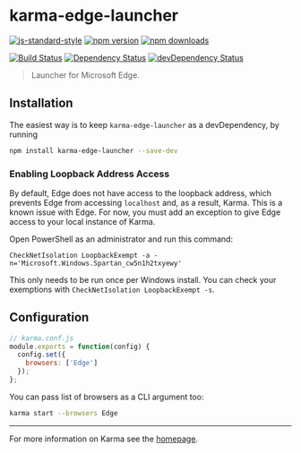 # karma-edge-launcher

[![js-standard-style](https://img.shields.io/badge/code%20style-standard-brightgreen.svg?style=flat-square)](https://github.com/nicolasmccurdy/karma-edge-launcher)
 [![npm version](https://img.shields.io/npm/v/karma-edge-launcher.svg?style=flat-square)](https://www.npmjs.com/package/karma-edge-launcher) [![npm downloads](https://img.shields.io/npm/dm/karma-edge-launcher.svg?style=flat-square)](https://www.npmjs.com/package/karma-edge-launcher)

[![Build Status](https://img.shields.io/travis/nicolasmccurdy/karma-edge-launcher/master.svg?style=flat-square)](https://travis-ci.org/nicolasmccurdy/karma-edge-launcher) [![Dependency Status](https://img.shields.io/david/nicolasmccurdy/karma-edge-launcher.svg?style=flat-square)](https://david-dm.org/nicolasmccurdy/karma-edge-launcher) [![devDependency Status](https://img.shields.io/david/dev/nicolasmccurdy/karma-edge-launcher.svg?style=flat-square)](https://david-dm.org/nicolasmccurdy/karma-edge-launcher#info=devDependencies)

> Launcher for Microsoft Edge.

## Installation

The easiest way is to keep `karma-edge-launcher` as a devDependency, by running

```bash
npm install karma-edge-launcher --save-dev
```

### Enabling Loopback Address Access
By default, Edge does not have access to the loopback address, which prevents Edge from accessing `localhost` and, as a result, Karma. This is a known issue with Edge. For now, you must add an exception to give Edge access to your local instance of Karma.

Open PowerShell as an administrator and run this command:
```
CheckNetIsolation LoopbackExempt -a -n='Microsoft.Windows.Spartan_cw5n1h2txyewy'
```

This only needs to be run once per Windows install. You can check your exemptions with `CheckNetIsolation LoopbackExempt -s`.

## Configuration
```js
// karma.conf.js
module.exports = function(config) {
  config.set({
    browsers: ['Edge']
  });
};
```

You can pass list of browsers as a CLI argument too:
```bash
karma start --browsers Edge
```

----

For more information on Karma see the [homepage].


[homepage]: http://karma-runner.github.com
